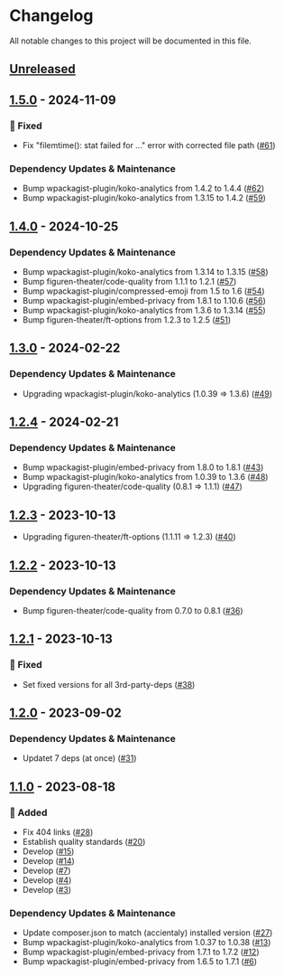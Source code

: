 # Changelog

All notable changes to this project will be documented in this file.

## [Unreleased](https://github.com/figuren-theater/ft-privacy/compare/1.5.0...HEAD)

## [1.5.0](https://github.com/figuren-theater/ft-privacy/compare/1.4.0...1.5.0) - 2024-11-09

### 🐛 Fixed

- Fix "filemtime(): stat failed for ..." error with corrected file path ([#61](https://github.com/figuren-theater/ft-privacy/pull/61))

### Dependency Updates & Maintenance

- Bump wpackagist-plugin/koko-analytics from 1.4.2 to 1.4.4 ([#62](https://github.com/figuren-theater/ft-privacy/pull/62))
- Bump wpackagist-plugin/koko-analytics from 1.3.15 to 1.4.2 ([#59](https://github.com/figuren-theater/ft-privacy/pull/59))

## [1.4.0](https://github.com/figuren-theater/ft-privacy/compare/1.3.0...1.4.0) - 2024-10-25

### Dependency Updates & Maintenance

- Bump wpackagist-plugin/koko-analytics from 1.3.14 to 1.3.15 ([#58](https://github.com/figuren-theater/ft-privacy/pull/58))
- Bump figuren-theater/code-quality from 1.1.1 to 1.2.1 ([#57](https://github.com/figuren-theater/ft-privacy/pull/57))
- Bump wpackagist-plugin/compressed-emoji from 1.5 to 1.6 ([#54](https://github.com/figuren-theater/ft-privacy/pull/54))
- Bump wpackagist-plugin/embed-privacy from 1.8.1 to 1.10.6 ([#56](https://github.com/figuren-theater/ft-privacy/pull/56))
- Bump wpackagist-plugin/koko-analytics from 1.3.6 to 1.3.14 ([#55](https://github.com/figuren-theater/ft-privacy/pull/55))
- Bump figuren-theater/ft-options from 1.2.3 to 1.2.5 ([#51](https://github.com/figuren-theater/ft-privacy/pull/51))

## [1.3.0](https://github.com/figuren-theater/ft-privacy/compare/1.2.4...1.3.0) - 2024-02-22

### Dependency Updates & Maintenance

- Upgrading wpackagist-plugin/koko-analytics (1.0.39 => 1.3.6) ([#49](https://github.com/figuren-theater/ft-privacy/pull/49))

## [1.2.4](https://github.com/figuren-theater/ft-privacy/compare/1.2.3...1.2.4) - 2024-02-21

### Dependency Updates & Maintenance

- Bump wpackagist-plugin/embed-privacy from 1.8.0 to 1.8.1 ([#43](https://github.com/figuren-theater/ft-privacy/pull/43))
- Bump wpackagist-plugin/koko-analytics from 1.0.39 to 1.3.6 ([#48](https://github.com/figuren-theater/ft-privacy/pull/48))
- Upgrading figuren-theater/code-quality (0.8.1 => 1.1.1) ([#47](https://github.com/figuren-theater/ft-privacy/pull/47))

## [1.2.3](https://github.com/figuren-theater/ft-privacy/compare/1.2.2...1.2.3) - 2023-10-13

- Upgrading figuren-theater/ft-options (1.1.11 => 1.2.3) ([#40](https://github.com/figuren-theater/ft-privacy/pull/40))

## [1.2.2](https://github.com/figuren-theater/ft-privacy/compare/1.2.1...1.2.2) - 2023-10-13

### Dependency Updates & Maintenance

- Bump figuren-theater/code-quality from 0.7.0 to 0.8.1 ([#36](https://github.com/figuren-theater/ft-privacy/pull/36))

## [1.2.1](https://github.com/figuren-theater/ft-privacy/compare/1.2.0...1.2.1) - 2023-10-13

### 🐛 Fixed

- Set fixed versions for all 3rd-party-deps ([#38](https://github.com/figuren-theater/ft-privacy/pull/38))

## [1.2.0](https://github.com/figuren-theater/ft-privacy/compare/1.1.0...1.2.0) - 2023-09-02

### Dependency Updates & Maintenance

- Updatet 7 deps (at once) ([#31](https://github.com/figuren-theater/ft-privacy/pull/31))

## [1.1.0](https://github.com/figuren-theater/ft-privacy/compare/1.0.25...1.1.0) - 2023-08-18

### 🚀 Added

- Fix 404 links ([#28](https://github.com/figuren-theater/ft-privacy/pull/28))
- Establish quality standards ([#20](https://github.com/figuren-theater/ft-privacy/pull/20))
- Develop ([#15](https://github.com/figuren-theater/ft-privacy/pull/15))
- Develop ([#14](https://github.com/figuren-theater/ft-privacy/pull/14))
- Develop ([#7](https://github.com/figuren-theater/ft-privacy/pull/7))
- Develop ([#4](https://github.com/figuren-theater/ft-privacy/pull/4))
- Develop ([#3](https://github.com/figuren-theater/ft-privacy/pull/3))

### Dependency Updates & Maintenance

- Update composer.json to match (accientaly) installed version ([#27](https://github.com/figuren-theater/ft-privacy/pull/27))
- Bump wpackagist-plugin/koko-analytics from 1.0.37 to 1.0.38 ([#13](https://github.com/figuren-theater/ft-privacy/pull/13))
- Bump wpackagist-plugin/embed-privacy from 1.7.1 to 1.7.2 ([#12](https://github.com/figuren-theater/ft-privacy/pull/12))
- Bump wpackagist-plugin/embed-privacy from 1.6.5 to 1.7.1 ([#6](https://github.com/figuren-theater/ft-privacy/pull/6))

